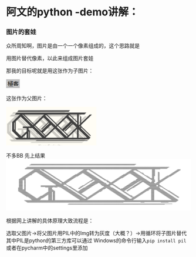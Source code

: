 # 阿文的python -demo讲解：

### 图片的套娃

众所周知啊，图片是由一个一个像素组成的，这个思路就是

用图片替代像素，以此来组成图片套娃

那我的目标呢就是用这张作为子图片：

![imgchild.jpg](https://github.com/itawenya/Tasks/blob/main/imgchild.jpg?raw=true)

这张作为父图片：

![imgparent.jpg](https://github.com/itawenya/Tasks/blob/main/imgparent.jpg?raw=true)

不多BB 先上结果![imgout.jpg](https://github.com/itawenya/Tasks/blob/main/imgout.jpg?raw=true)

根据网上讲解的具体原理大致流程是：    


选取父图片→将父图片用PIL中的Img转为灰度（大概？）→用循环将子图片替代    
其中PIL是python的第三方库可以通过 Windows的命令行输入`pip install pil`  
或者在pycharm中的settings里添加  

